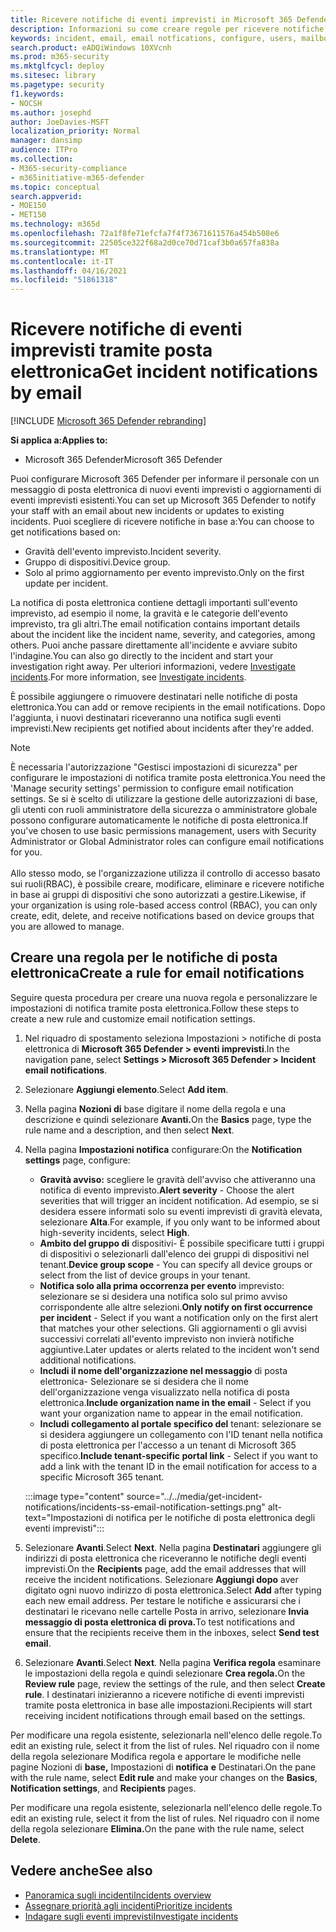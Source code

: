 ```yaml
---
title: Ricevere notifiche di eventi imprevisti in Microsoft 365 Defender
description: Informazioni su come creare regole per ricevere notifiche tramite posta elettronica per eventi imprevisti in Microsoft 365 Defender
keywords: incident, email, email notfications, configure, users, mailbox, email, incidents
search.product: eADQiWindows 10XVcnh
ms.prod: m365-security
ms.mktglfcycl: deploy
ms.sitesec: library
ms.pagetype: security
f1.keywords:
- NOCSH
ms.author: josephd
author: JoeDavies-MSFT
localization_priority: Normal
manager: dansimp
audience: ITPro
ms.collection:
- M365-security-compliance
- m365initiative-m365-defender
ms.topic: conceptual
search.appverid:
- MOE150
- MET150
ms.technology: m365d
ms.openlocfilehash: 72a1f8fe71efcfa7f4f73671611576a454b508e6
ms.sourcegitcommit: 22505ce322f68a2d0ce70d71caf3b0a657fa838a
ms.translationtype: MT
ms.contentlocale: it-IT
ms.lasthandoff: 04/16/2021
ms.locfileid: "51861318"
---
```

# <a name="get-incident-notifications-by-email"></a><span data-ttu-id="71476-104">Ricevere notifiche di eventi imprevisti tramite posta elettronica</span><span class="sxs-lookup"><span data-stu-id="71476-104">Get incident notifications by email</span></span>

[!INCLUDE [Microsoft 365 Defender rebranding](../includes/microsoft-defender.md)]


<span data-ttu-id="71476-105">**Si applica a:**</span><span class="sxs-lookup"><span data-stu-id="71476-105">**Applies to:**</span></span>
- <span data-ttu-id="71476-106">Microsoft 365 Defender</span><span class="sxs-lookup"><span data-stu-id="71476-106">Microsoft 365 Defender</span></span>

<span data-ttu-id="71476-107">Puoi configurare Microsoft 365 Defender per informare il personale con un messaggio di posta elettronica di nuovi eventi imprevisti o aggiornamenti di eventi imprevisti esistenti.</span><span class="sxs-lookup"><span data-stu-id="71476-107">You can set up Microsoft 365 Defender to notify your staff with an email about new incidents or updates to existing incidents.</span></span> <span data-ttu-id="71476-108">Puoi scegliere di ricevere notifiche in base a:</span><span class="sxs-lookup"><span data-stu-id="71476-108">You can choose to get notifications based on:</span></span>

- <span data-ttu-id="71476-109">Gravità dell'evento imprevisto.</span><span class="sxs-lookup"><span data-stu-id="71476-109">Incident severity.</span></span>
- <span data-ttu-id="71476-110">Gruppo di dispositivi.</span><span class="sxs-lookup"><span data-stu-id="71476-110">Device group.</span></span>
- <span data-ttu-id="71476-111">Solo al primo aggiornamento per evento imprevisto.</span><span class="sxs-lookup"><span data-stu-id="71476-111">Only on the first update per incident.</span></span>

<span data-ttu-id="71476-112">La notifica di posta elettronica contiene dettagli importanti sull'evento imprevisto, ad esempio il nome, la gravità e le categorie dell'evento imprevisto, tra gli altri.</span><span class="sxs-lookup"><span data-stu-id="71476-112">The email notification contains important details about the incident like the incident name, severity, and categories, among others.</span></span> <span data-ttu-id="71476-113">Puoi anche passare direttamente all'incidente e avviare subito l'indagine.</span><span class="sxs-lookup"><span data-stu-id="71476-113">You can also go directly to the incident and start your investigation right away.</span></span> <span data-ttu-id="71476-114">Per ulteriori informazioni, vedere [Investigate incidents](investigate-incidents.md).</span><span class="sxs-lookup"><span data-stu-id="71476-114">For more information, see [Investigate incidents](investigate-incidents.md).</span></span>

<span data-ttu-id="71476-115">È possibile aggiungere o rimuovere destinatari nelle notifiche di posta elettronica.</span><span class="sxs-lookup"><span data-stu-id="71476-115">You can add or remove recipients in the email notifications.</span></span> <span data-ttu-id="71476-116">Dopo l'aggiunta, i nuovi destinatari riceveranno una notifica sugli eventi imprevisti.</span><span class="sxs-lookup"><span data-stu-id="71476-116">New recipients get notified about incidents after they're added.</span></span> 

>[!NOTE]
><span data-ttu-id="71476-117">È necessaria l'autorizzazione "Gestisci impostazioni di sicurezza" per configurare le impostazioni di notifica tramite posta elettronica.</span><span class="sxs-lookup"><span data-stu-id="71476-117">You need the 'Manage security settings' permission to configure email notification settings.</span></span> <span data-ttu-id="71476-118">Se si è scelto di utilizzare la gestione delle autorizzazioni di base, gli utenti con ruoli amministratore della sicurezza o amministratore globale possono configurare automaticamente le notifiche di posta elettronica.</span><span class="sxs-lookup"><span data-stu-id="71476-118">If you've chosen to use basic permissions management, users with Security Administrator or Global Administrator roles can configure email notifications for you.</span></span> <br> <br>
<span data-ttu-id="71476-119">Allo stesso modo, se l'organizzazione utilizza il controllo di accesso basato sui ruoli(RBAC), è possibile creare, modificare, eliminare e ricevere notifiche in base ai gruppi di dispositivi che sono autorizzati a gestire.</span><span class="sxs-lookup"><span data-stu-id="71476-119">Likewise, if your organization is using role-based access control (RBAC), you can only create, edit, delete, and receive notifications based on device groups that you are allowed to manage.</span></span>

## <a name="create-a-rule-for-email-notifications"></a><span data-ttu-id="71476-120">Creare una regola per le notifiche di posta elettronica</span><span class="sxs-lookup"><span data-stu-id="71476-120">Create a rule for email notifications</span></span>

<span data-ttu-id="71476-121">Seguire questa procedura per creare una nuova regola e personalizzare le impostazioni di notifica tramite posta elettronica.</span><span class="sxs-lookup"><span data-stu-id="71476-121">Follow these steps to create a new rule and customize email notification settings.</span></span>

1. <span data-ttu-id="71476-122">Nel riquadro di spostamento seleziona Impostazioni > notifiche di posta elettronica di **Microsoft 365 Defender > eventi imprevisti**.</span><span class="sxs-lookup"><span data-stu-id="71476-122">In the navigation pane, select **Settings > Microsoft 365 Defender > Incident email notifications**.</span></span>
2. <span data-ttu-id="71476-123">Selezionare **Aggiungi elemento**.</span><span class="sxs-lookup"><span data-stu-id="71476-123">Select **Add item**.</span></span>
3. <span data-ttu-id="71476-124">Nella pagina **Nozioni di** base digitare il nome della regola e una descrizione e quindi selezionare **Avanti.**</span><span class="sxs-lookup"><span data-stu-id="71476-124">On the **Basics** page, type the rule name and a description, and then select **Next**.</span></span>
4. <span data-ttu-id="71476-125">Nella pagina **Impostazioni notifica** configurare:</span><span class="sxs-lookup"><span data-stu-id="71476-125">On the **Notification settings** page, configure:</span></span>
    - <span data-ttu-id="71476-126">**Gravità avviso:** scegliere le gravità dell'avviso che attiveranno una notifica di evento imprevisto.</span><span class="sxs-lookup"><span data-stu-id="71476-126">**Alert severity** - Choose the alert severities that will trigger an incident notification.</span></span> <span data-ttu-id="71476-127">Ad esempio, se si desidera essere informati solo su eventi imprevisti di gravità elevata, selezionare **Alta**.</span><span class="sxs-lookup"><span data-stu-id="71476-127">For example, if you only want to be informed about high-severity incidents, select **High**.</span></span>
    - <span data-ttu-id="71476-128">**Ambito del gruppo di** dispositivi- È possibile specificare tutti i gruppi di dispositivi o selezionarli dall'elenco dei gruppi di dispositivi nel tenant.</span><span class="sxs-lookup"><span data-stu-id="71476-128">**Device group scope** - You can specify all device groups or select from the list of device groups in your tenant.</span></span>
    - <span data-ttu-id="71476-129">**Notifica solo alla prima occorrenza per evento** imprevisto: selezionare se si desidera una notifica solo sul primo avviso corrispondente alle altre selezioni.</span><span class="sxs-lookup"><span data-stu-id="71476-129">**Only notify on first occurrence per incident** - Select if you want a notification only on the first alert that matches your other selections.</span></span> <span data-ttu-id="71476-130">Gli aggiornamenti o gli avvisi successivi correlati all'evento imprevisto non invierà notifiche aggiuntive.</span><span class="sxs-lookup"><span data-stu-id="71476-130">Later updates or alerts related to the incident won't send additional notifications.</span></span>
    - <span data-ttu-id="71476-131">**Includi il nome dell'organizzazione nel messaggio** di posta elettronica- Selezionare se si desidera che il nome dell'organizzazione venga visualizzato nella notifica di posta elettronica.</span><span class="sxs-lookup"><span data-stu-id="71476-131">**Include organization name in the email** - Select if you want your organization name to appear in the email notification.</span></span>
    - <span data-ttu-id="71476-132">**Includi collegamento al portale specifico del** tenant: selezionare se si desidera aggiungere un collegamento con l'ID tenant nella notifica di posta elettronica per l'accesso a un tenant di Microsoft 365 specifico.</span><span class="sxs-lookup"><span data-stu-id="71476-132">**Include tenant-specific portal link** - Select if you want to add a link with the tenant ID in the email notification for access to a specific Microsoft 365 tenant.</span></span>

    :::image type="content" source="../../media/get-incident-notifications/incidents-ss-email-notification-settings.png" alt-text="Impostazioni di notifica per le notifiche di posta elettronica degli eventi imprevisti":::

5. <span data-ttu-id="71476-134">Selezionare **Avanti**.</span><span class="sxs-lookup"><span data-stu-id="71476-134">Select **Next**.</span></span> <span data-ttu-id="71476-135">Nella pagina **Destinatari** aggiungere gli indirizzi di posta elettronica che riceveranno le notifiche degli eventi imprevisti.</span><span class="sxs-lookup"><span data-stu-id="71476-135">On the **Recipients** page, add the email addresses that will receive the incident notifications.</span></span> <span data-ttu-id="71476-136">Selezionare **Aggiungi dopo** aver digitato ogni nuovo indirizzo di posta elettronica.</span><span class="sxs-lookup"><span data-stu-id="71476-136">Select **Add** after typing each new email address.</span></span> <span data-ttu-id="71476-137">Per testare le notifiche e assicurarsi che i destinatari le ricevano nelle cartelle Posta in arrivo, selezionare **Invia messaggio di posta elettronica di prova.**</span><span class="sxs-lookup"><span data-stu-id="71476-137">To test notifications and ensure that the recipients receive them in the inboxes, select **Send test email**.</span></span> 
6. <span data-ttu-id="71476-138">Selezionare **Avanti**.</span><span class="sxs-lookup"><span data-stu-id="71476-138">Select **Next**.</span></span> <span data-ttu-id="71476-139">Nella pagina **Verifica regola** esaminare le impostazioni della regola e quindi selezionare **Crea regola.**</span><span class="sxs-lookup"><span data-stu-id="71476-139">On the **Review rule** page, review the settings of the rule, and then select **Create rule**.</span></span> <span data-ttu-id="71476-140">I destinatari inizieranno a ricevere notifiche di eventi imprevisti tramite posta elettronica in base alle impostazioni.</span><span class="sxs-lookup"><span data-stu-id="71476-140">Recipients will start receiving incident notifications through email based on the settings.</span></span>

<span data-ttu-id="71476-141">Per modificare una regola esistente, selezionarla nell'elenco delle regole.</span><span class="sxs-lookup"><span data-stu-id="71476-141">To edit an existing rule, select it from the list of rules.</span></span> <span data-ttu-id="71476-142">Nel riquadro con il nome  della regola selezionare Modifica regola e apportare le modifiche nelle pagine Nozioni di **base,** Impostazioni di **notifica** **e** Destinatari.</span><span class="sxs-lookup"><span data-stu-id="71476-142">On the pane with the rule name, select **Edit rule** and make your changes on the **Basics**, **Notification settings**, and **Recipients** pages.</span></span>

<span data-ttu-id="71476-143">Per modificare una regola esistente, selezionarla nell'elenco delle regole.</span><span class="sxs-lookup"><span data-stu-id="71476-143">To edit an existing rule, select it from the list of rules.</span></span> <span data-ttu-id="71476-144">Nel riquadro con il nome della regola selezionare **Elimina.**</span><span class="sxs-lookup"><span data-stu-id="71476-144">On the pane with the rule name, select **Delete**.</span></span>

## <a name="see-also"></a><span data-ttu-id="71476-145">Vedere anche</span><span class="sxs-lookup"><span data-stu-id="71476-145">See also</span></span>
- [<span data-ttu-id="71476-146">Panoramica sugli incidenti</span><span class="sxs-lookup"><span data-stu-id="71476-146">Incidents overview</span></span>](incidents-overview.md)
- [<span data-ttu-id="71476-147">Assegnare priorità agli incidenti</span><span class="sxs-lookup"><span data-stu-id="71476-147">Prioritize incidents</span></span>](incident-queue.md)
- [<span data-ttu-id="71476-148">Indagare sugli eventi imprevisti</span><span class="sxs-lookup"><span data-stu-id="71476-148">Investigate incidents</span></span>](investigate-incidents.md)
